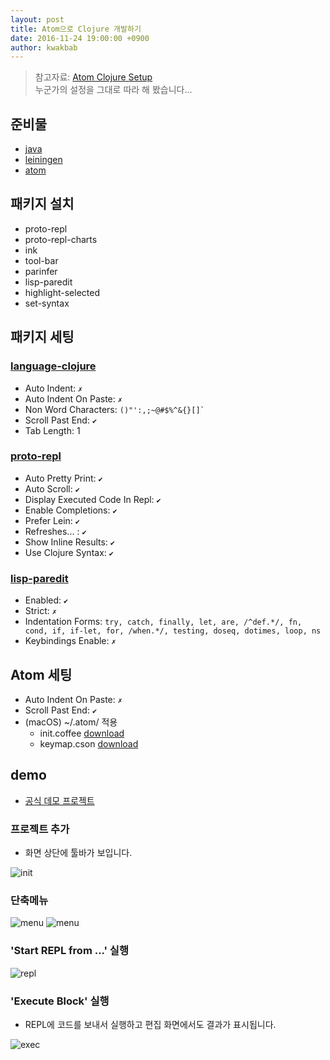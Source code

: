 ```yaml
---
layout: post
title: Atom으로 Clojure 개발하기
date: 2016-11-24 19:00:00 +0900
author: kwakbab
---
```


> 참고자료: [Atom Clojure Setup](https://gist.github.com/jasongilman/d1f70507bed021b48625)  
> 누군가의 설정을 그대로 따라 해 봤습니다...

## 준비물
- [java](http://www.oracle.com/technetwork/java/javase/downloads/index.html)
- [leiningen](http://leiningen.org/)
- [atom](https://atom.io/)

## 패키지 설치
- proto-repl
- proto-repl-charts
- ink
- tool-bar
- parinfer
- lisp-paredit
- highlight-selected
- set-syntax

## 패키지 세팅

### [language-clojure](https://gist.github.com/jasongilman/d1f70507bed021b48625#language-clojure)

+ Auto Indent: `✗`
+ Auto Indent On Paste: `✗`
+ Non Word Characters: `` ()"':,;~@#$%^&{}[]` ``
+ Scroll Past End: `✔︎`
+ Tab Length: 1


### [proto-repl](https://gist.github.com/jasongilman/d1f70507bed021b48625#proto-repl)

+ Auto Pretty Print: `✔︎`
+ Auto Scroll: `✔︎`
+ Display Executed Code In Repl: `✔︎`
+ Enable Completions: `✔︎`
+ Prefer Lein: `✔︎`
+ Refreshes... : `✔︎`
+ Show Inline Results: `✔︎`
+ Use Clojure Syntax: `✔︎`


### [lisp-paredit](https://gist.github.com/jasongilman/d1f70507bed021b48625#lisp-paredit)
+ Enabled: `✔︎`
+ Strict: `✗`
+ Indentation Forms: `` try, catch, finally, let, are, /^def.*/, fn, cond, if, if-let, for, /when.*/, testing, doseq, dotimes, loop, ns ``
+ Keybindings Enable: `✗`

## Atom 세팅
+ Auto Indent On Paste: `✗`
+ Scroll Past End: `✔︎`
+ (macOS) ~/.atom/ 적용
    + init.coffee [download](https://gist.githubusercontent.com/jasongilman/d1f70507bed021b48625/raw/08feba06ce68faccfd44e4b7ee683e09879bd2f8/init.coffee)
    + keymap.cson [download](https://gist.githubusercontent.com/jasongilman/d1f70507bed021b48625/raw/08feba06ce68faccfd44e4b7ee683e09879bd2f8/keymap.cson)

## demo

+ [공식 데모 프로젝트](https://github.com/jasongilman/proto-repl-demo)

### 프로젝트 추가
+ 화면 상단에 툴바가 보입니다.

![init]({{site.baseurl}}/assets/atom01.png)

### 단축메뉴

![menu]({{site.baseurl}}/assets/atom02.png)
![menu]({{site.baseurl}}/assets/atom03.png)

### 'Start REPL from ...' 실행

![repl]({{site.baseurl}}/assets/atom04.png)

### 'Execute Block' 실행
+ REPL에 코드를 보내서 실행하고 편집 화면에서도 결과가 표시됩니다.

![exec]({{site.baseurl}}/assets/atom05.png)
